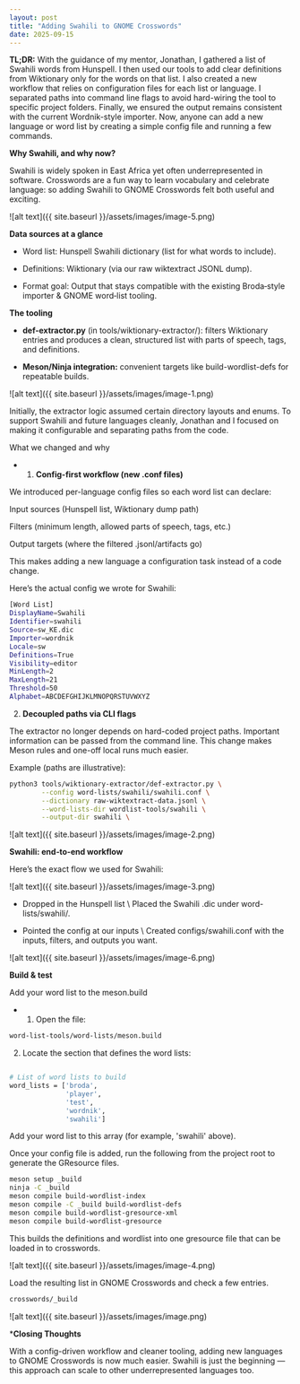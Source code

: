 ```yaml
---
layout: post
title: "Adding Swahili to GNOME Crosswords"
date: 2025-09-15
---
```


**TL;DR:** With the guidance of my mentor, Jonathan, I gathered a list of Swahili words from Hunspell. I then used our tools to add clear definitions from Wiktionary only for the words on that list. I also created a new workflow that relies on configuration files for each list or language. I separated paths into command line flags to avoid hard-wiring the tool to specific project folders. Finally, we ensured the output remains consistent with the current Wordnik-style importer. Now, anyone can add a new language or word list by creating a simple config file and running a few commands.

**Why Swahili, and why now?**

Swahili is widely spoken in East Africa yet often underrepresented in software. Crosswords are a fun way to learn vocabulary and celebrate language: so adding Swahili to GNOME Crosswords felt both useful and exciting.

![alt text]({{ site.baseurl }}/assets/images/image-5.png)

**Data sources at a glance**

- Word list: Hunspell Swahili dictionary (list for what words to include).

- Definitions: Wiktionary (via our raw wiktextract JSONL dump).

- Format goal: Output that stays compatible with the existing Broda‑style importer & GNOME word‑list tooling.

**The tooling**

- **def-extractor.py** (in tools/wiktionary-extractor/): filters Wiktionary entries and produces a clean, structured list with parts of speech, tags, and definitions.

- **Meson/Ninja integration:** convenient targets like build-wordlist-defs for repeatable builds.

![alt text]({{ site.baseurl }}/assets/images/image-1.png)

Initially, the extractor logic assumed certain directory layouts and enums. To support Swahili and future languages cleanly, Jonathan and I focused on making it configurable and separating paths from the code.

What we changed and why

- 1) **Config-first workflow (new .conf files)**

We introduced per-language config files so each word list can declare:

Input sources (Hunspell list, Wiktionary dump path)

Filters (minimum length, allowed parts of speech, tags, etc.)

Output targets (where the filtered .jsonl/artifacts go)

This makes adding a new language a configuration task instead of a code change.

Here’s the actual config we wrote for Swahili:
```bash
[Word List]
DisplayName=Swahili
Identifier=swahili
Source=sw_KE.dic
Importer=wordnik
Locale=sw
Definitions=True
Visibility=editor
MinLength=2
MaxLength=21
Threshold=50
Alphabet=ABCDEFGHIJKLMNOPQRSTUVWXYZ
```
2) **Decoupled paths via CLI flags**

The extractor no longer depends on hard-coded project paths. Important information can be passed from the command line. This change makes Meson rules and one-off local runs much easier.

Example (paths are illustrative):
```bash
python3 tools/wiktionary-extractor/def-extractor.py \
        --config word-lists/swahili/swahili.conf \
        --dictionary raw-wiktextract-data.jsonl \
        --word-lists-dir wordlist-tools/swahili \
        --output-dir swahili \
```
![alt text]({{ site.baseurl }}/assets/images/image-2.png)

**Swahili: end‑to‑end workflow**

Here’s the exact flow we used for Swahili:

![alt text]({{ site.baseurl }}/assets/images/image-3.png)

- Dropped in the Hunspell list \ Placed the Swahili .dic  under word-lists/swahili/.

- Pointed the config at our inputs \ Created configs/swahili.conf with the inputs, filters, and outputs you want.
 

![alt text]({{ site.baseurl }}/assets/images/image-6.png)
 
**Build & test**

Add your word list to the meson.build
- 1. Open the file:
```bash
word-list-tools/word-lists/meson.build
```
2. Locate the section that defines the word lists:

```bash

# List of word lists to build
word_lists = ['broda',
              'player',
              'test',
              'wordnik',
              'swahili']
```

Add your word list to this array (for example, 'swahili' above).

Once your config file is added, run the following from the project root to generate the GResource files. 

```bash
meson setup _build
ninja -C _build
meson compile build-wordlist-index
meson compile -C _build build-wordlist-defs
meson compile build-wordlist-gresource-xml
meson compile build-wordlist-gresource
```
This builds the definitions and wordlist into one gresource file that can be loaded in to crosswords.

![alt text]({{ site.baseurl }}/assets/images/image-4.png)

Load the resulting list in GNOME Crosswords and check a few entries.
```bash
crosswords/_build
```

![alt text]({{ site.baseurl }}/assets/images/image.png)

***Closing Thoughts**

With a config-driven workflow and cleaner tooling, adding new languages to GNOME Crosswords is now much easier. Swahili is just the beginning — this approach can scale to other underrepresented languages too.